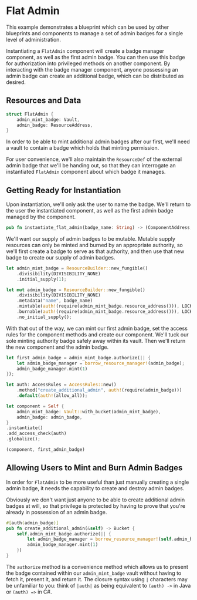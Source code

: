 # Flat Admin
This example demonstrates a blueprint which can be used by other blueprints and components to manage a set of admin badges for a single level of administration.

Instantiating a `FlatAdmin` component will create a badge manager component, as well as the first admin badge.  You can then use this badge for authorization into privileged methods on another component.  By interacting with the badge manager component, anyone possessing an admin badge can create an additional badge, which can be distributed as desired.

## Resources and Data
```rust
struct FlatAdmin {
    admin_mint_badge: Vault,
    admin_badge: ResourceAddress,
}
```

In order to be able to mint additional admin badges after our first, we'll need a vault to contain a badge which holds that minting permission.

For user convenience, we'll also maintain the `ResourceDef` of the external admin badge that we'll be handing out, so that they can interrogate an instantiated `FlatAdmin` component about which badge it manages.

## Getting Ready for Instantiation
Upon instantiation, we'll only ask the user to name the badge.  We'll return to the user the instantiated component, as well as the first admin badge managed by the component.

```rust
pub fn instantiate_flat_admin(badge_name: String) -> (ComponentAddress, Bucket) {
```

We'll want our supply of admin badges to be mutable.  Mutable supply resources can only be minted and burned by an appropriate authority, so we'll first create a badge to serve as that authority, and then use that new badge to create our supply of admin badges.

```rust
let admin_mint_badge = ResourceBuilder::new_fungible()
    .divisibility(DIVISIBILITY_NONE)
    .initial_supply(1);

let mut admin_badge = ResourceBuilder::new_fungible()
    .divisibility(DIVISIBILITY_NONE)
    .metadata("name", badge_name)
    .mintable(auth!(require(admin_mint_badge.resource_address())), LOCKED)
    .burnable(auth!(require(admin_mint_badge.resource_address())), LOCKED)
    .no_initial_supply();
```

With that out of the way, we can mint our first admin badge, set the access rules for the component methods and create our component.  We'll tuck our sole minting authority badge safely away within its vault.  Then we'll return the new component and the admin badge.

```rust
let first_admin_badge = admin_mint_badge.authorize(|| {
    let admin_badge_manager = borrow_resource_manager!(admin_badge);
    admin_badge_manager.mint(1)
});

let auth: AccessRules = AccessRules::new()
    .method("create_additional_admin", auth!(require(admin_badge)))
    .default(auth!(allow_all));

let component = Self {
    admin_mint_badge: Vault::with_bucket(admin_mint_badge),
    admin_badge: admin_badge,
}
.instantiate()
.add_access_check(auth)
.globalize();

(component, first_admin_badge)
```

## Allowing Users to Mint and Burn Admin Badges
In order for `FlatAdmin` to be more useful than just manually creating a single admin badge, it needs the capability to create and destroy admin badges.

Obviously we don't want just anyone to be able to create additional admin badges at will, so that privilege is protected by having to prove that you're already in possession of an admin badge.

```rust
#[auth(admin_badge)]
pub fn create_additional_admin(&self) -> Bucket {
    self.admin_mint_badge.authorize(|| {
        let admin_badge_manager = borrow_resource_manager!(self.admin_badge);
        admin_badge_manager.mint(1)
    })
}
```

The `authorize` method is a convenience method which allows us to present the badge contained within our `admin_mint_badge` vault without having to fetch it, present it, and return it.  The closure syntax using `|` characters may be unfamiliar to you: think of `|auth|` as being equivalent to `(auth) ->` in Java or `(auth) =>` in C#.
